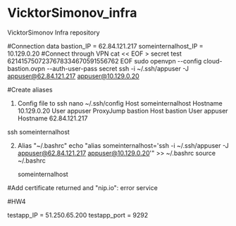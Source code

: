 # VicktorSimonov_infra
VicktorSimonov Infra repository

#Connection data
bastion_IP = 62.84.121.217
someinternalhost_IP = 10.129.0.20
#Сonnect through VPN
cat << EOF > secret
test
6214157507237678334670591556762
EOF
sudo openvpn --config cloud-bastion.ovpn --auth-user-pass secret
ssh -i ~/.ssh/appuser -J appuser@62.84.121.217 appuser@10.129.0.20

#Create aliases
1. Config file to ssh
    nano ~/.ssh/config
    Host someinternalhost
        Hostname 10.129.0.20
        User appuser
        ProxyJump bastion
    Host bastion
        User appuser
        Hostname 62.84.121.217

  ssh someinternalhost

2. Alias "~/.bashrc"
    echo "alias someinternalhost='ssh -i ~/.ssh/appuser -J appuser@62.84.121.217 appuser@10.129.0.20'" >> ~/.bashrc
    source ~/.bashrc


    someinternalhost

#Add certificate returned and "nip.io":
error service


#HW4

 testapp_IP = 51.250.65.200
 testapp_port = 9292
